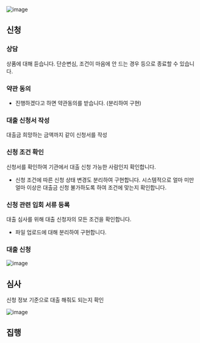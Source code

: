 ![image](https://github.com/jyzayu/loan/assets/55649979/e1ca543b-502d-4330-9d08-7e08f4b35003)
## 신청
### 상담
상품에 대해 듣습니다.
단순변심, 조건이 마음에 안 드는 경우 등으로 종료할 수 있습니다.
### 약관 동의
- 진행하겠다고 하면 약관동의를 받습니다. (분리하여 구현)
### 대출 신청서 작성 
대출금 희망하는 금액까지 같이 신청서를 작성 
### 신청 조건 확인
신청서를 확인하여 기관에서 대출 신청 가능한 사람인지 확인합니다.
- 신청 조건에 따른 신청 상태 변경도 분리하여 구현합니다.
시스템적으로 얼마 미만 얼마 이상은 대출금 신청 불가하도록 하여 조건에 맞는지 확인합니다.
### 신청 관련 입회 서류 등록
대출 심사를 위해 대출 신청자의 모든 조건을 확인합니다.
- 파일 업로드에 대해 분리하여 구현합니다.
### 대출 신청 
![image](https://github.com/jyzayu/loan/assets/55649979/ce110a29-f794-4fbe-9f9b-dfe78f385347)

## 심사
신청 정보 기준으로 대출 해줘도 되는지 확인


![image](https://github.com/jyzayu/loan/assets/55649979/e165ea2a-ea9d-428d-b386-40510fef2eee)
## 집행

